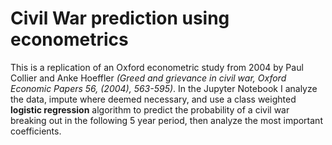 # Civil War prediction using econometrics


This is a replication of an Oxford econometric study from 2004 by Paul Collier and Anke Hoeffler *(Greed and grievance in civil war, Oxford Economic Papers 56, (2004), 563-595)*.  In the Jupyter Notebook I analyze the data, impute where deemed necessary, and use a class weighted **logistic regression** algorithm to predict the probability of a civil war breaking out in the following 5 year period, then analyze the most important coefficients.